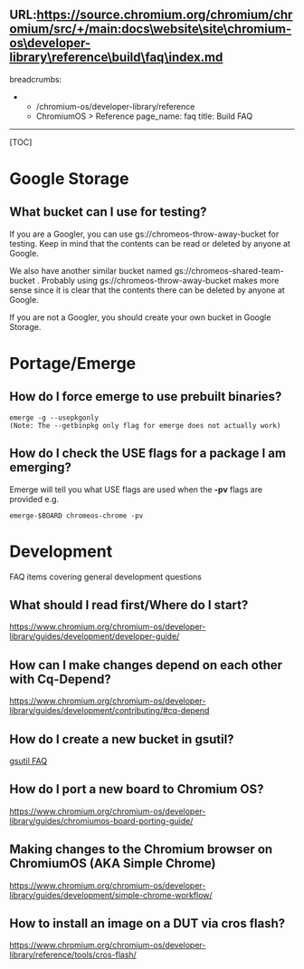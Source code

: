 URL:https://source.chromium.org/chromium/chromium/src/+/main:docs\website\site\chromium-os\developer-library\reference\build\faq\index.md
---
breadcrumbs:
- - /chromium-os/developer-library/reference
  - ChromiumOS > Reference
page_name: faq
title: Build FAQ
---

[TOC]

# Google Storage

## What bucket can I use for testing?

If you are a Googler, you can use gs://chromeos-throw-away-bucket for testing.
Keep in mind that the contents can be read or deleted by anyone at Google.

We also have another similar bucket named gs://chromeos-shared-team-bucket .
Probably using gs://chromeos-throw-away-bucket makes more sense since it is
clear that the contents there can be deleted by anyone at Google.

If you are not a Googler, you should create your own bucket in Google Storage.

# Portage/Emerge

## How do I force emerge to use prebuilt binaries?

```none
emerge -g --usepkgonly
(Note: The --getbinpkg only flag for emerge does not actually work)
```

## How do I check the USE flags for a package I am emerging?

Emerge will tell you what USE flags are used when the **-pv** flags are provided
e.g.

```none
emerge-$BOARD chromeos-chrome -pv
```

# Development

FAQ items covering general development questions

## What should I read first/Where do I start?

<https://www.chromium.org/chromium-os/developer-library/guides/development/developer-guide/>

## How can I make changes depend on each other with Cq-Depend?

<https://www.chromium.org/chromium-os/developer-library/guides/development/contributing/#cq-depend>

## How do I create a new bucket in gsutil?

[gsutil FAQ](/chromium-os/developer-library/reference/tools/gsutil/#FAQ)

## How do I port a new board to Chromium OS?

<https://www.chromium.org/chromium-os/developer-library/guides/chromiumos-board-porting-guide/>

## Making changes to the Chromium browser on ChromiumOS (AKA Simple Chrome)

<https://www.chromium.org/chromium-os/developer-library/guides/development/simple-chrome-workflow/>

## How to install an image on a DUT via cros flash?

<https://www.chromium.org/chromium-os/developer-library/reference/tools/cros-flash/>
